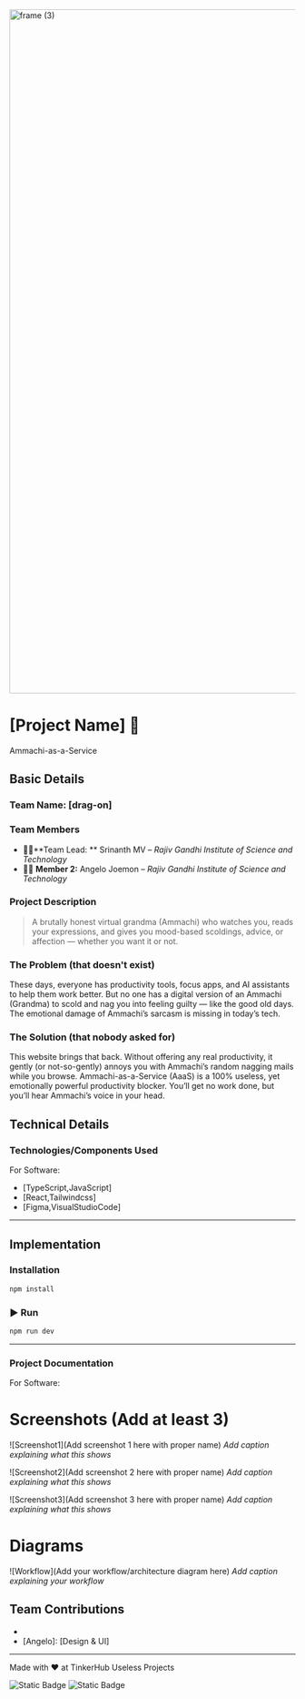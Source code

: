 <img width="3188" height="1202" alt="frame (3)" src="https://github.com/user-attachments/assets/517ad8e9-ad22-457d-9538-a9e62d137cd7" />


# [Project Name] 🎯
Ammachi-as-a-Service

## Basic Details
### Team Name: [drag-on]


### Team Members
- 👨‍💻**Team Lead: ** Srinanth MV – *Rajiv Gandhi Institute of Science and Technology*  
- 👨‍💻 **Member 2:** Angelo Joemon – *Rajiv Gandhi Institute of Science and Technology*

### Project Description
> A brutally honest virtual grandma (Ammachi) who watches you, reads your expressions, and gives you mood-based scoldings, advice, or affection — whether you want it or not.

### The Problem (that doesn't exist)
These days, everyone has productivity tools, focus apps, and AI assistants to help them work better. But no one has a digital version of an Ammachi (Grandma) to scold and nag you into feeling guilty — like the good old days. The emotional damage of Ammachi’s sarcasm is missing in today’s tech.

### The Solution (that nobody asked for)
This website brings that back. Without offering any real productivity, it gently (or not-so-gently) annoys you with Ammachi’s random nagging mails while you browse. Ammachi-as-a-Service (AaaS) is a 100% useless, yet emotionally powerful productivity blocker. You’ll get no work done, but you’ll hear Ammachi’s voice in your head.

## Technical Details
### Technologies/Components Used
For Software:
- [TypeScript,JavaScript]
- [React,Tailwindcss]
- [Figma,VisualStudioCode]


---

##  Implementation  

###  Installation  
```bash
npm install
```

### ▶ Run  
```bash
npm run dev
```

---
### Project Documentation
For Software:

# Screenshots (Add at least 3)
![Screenshot1](Add screenshot 1 here with proper name)
*Add caption explaining what this shows*

![Screenshot2](Add screenshot 2 here with proper name)
*Add caption explaining what this shows*

![Screenshot3](Add screenshot 3 here with proper name)
*Add caption explaining what this shows*

# Diagrams
![Workflow](Add your workflow/architecture diagram here)
*Add caption explaining your workflow*


## Team Contributions
- [Srinanth]: [implementation]
- [Angelo]: [Design & UI]

---
Made with ❤️ at TinkerHub Useless Projects 

![Static Badge](https://img.shields.io/badge/TinkerHub-24?color=%23000000&link=https%3A%2F%2Fwww.tinkerhub.org%2F)
![Static Badge](https://img.shields.io/badge/UselessProjects--25-25?link=https%3A%2F%2Fwww.tinkerhub.org%2Fevents%2FQ2Q1TQKX6Q%2FUseless%2520Projects)


